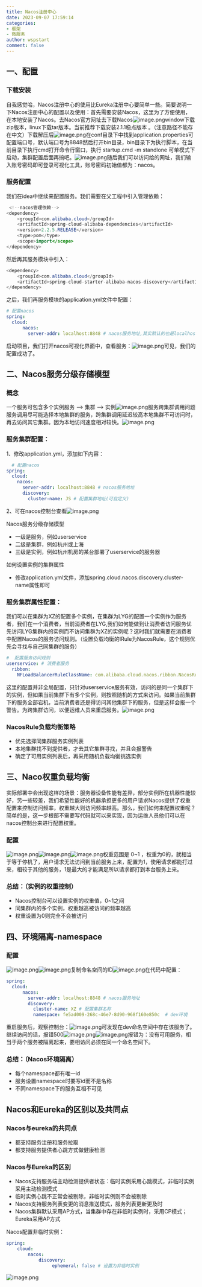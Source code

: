 ```yaml
---
title: Nacos注册中心
date: 2023-09-07 17:59:14
categories:
- 框架
- 微服务
author: wspstart
comment: false
---
```



## 一、配置

### 下载安装
自我感觉哈，Nacos注册中心的使用比Eureka注册中心要简单一些。简要说明一下Nacos注册中心的配置以及使用：首先需要安装Nacos，这里为了方便使用，在本地安装了Nacos。去Nacos官方网址去下载Nacos![image.png](https://raw.githubusercontent.com/zrgzs/images/main/images/20230907220738.jpg)window下载zip版本，linux下载tar版本。当前推荐下载安装2.1.1稳点版本	。（注意路径不能存在中文）下载解压后![image.png](https://raw.githubusercontent.com/zrgzs/images/main/images/20230907220740.jpg)在conf目录下中找到application.properties可配置端口号，默认端口号为8848然后打开bin目录，bin目录下为执行脚本，在当前目录下执行cmd打开命令行窗口，执行 startup.cmd -m standlone 可单模式下启动，集群配置后面再搞吧。![image.png](https://raw.githubusercontent.com/zrgzs/images/main/images/20230907220743.jpg)随后我们可以访问给的网址，我们输入账号密码即可登录可视化工具，账号密码初始值都为：nacos。

### 服务配置
我们在idea中继续来配置服务。我们需要在父工程中引入管理依赖：
```java
 <!--nacos管理依赖-->
<dependency>
    <groupId>com.alibaba.cloud</groupId>
    <artifactId>spring-cloud-alibaba-dependencies</artifactId>
    <version>2.2.5.RELEASE</version>
    <type>pom</type>
    <scope>import</scope>
</dependency>
```
然后再其服务模块中引入：
```java
<dependency>
    <groupId>com.alibaba.cloud</groupId>
    <artifactId>spring-cloud-starter-alibaba-nacos-discovery</artifactId>
</dependency>
```
之后，我们再服务模块的application.yml文件中配置：
```yaml
# 配置nacos
spring:
  cloud:
      nacos:
        server-addr: localhost:8848 # nacos服务地址,其实默认的也是localhost:8848
```
启动项目，我们打开nacos可视化界面中，查看服务：![image.png](https://raw.githubusercontent.com/zrgzs/images/main/images/20230907220745.jpg)可见，我们的配置成功了。

## 二、Nacos服务分级存储模型

### 概念
一个服务可包含多个实例服务 --> 集群  --> 实例![image.png](https://raw.githubusercontent.com/zrgzs/images/main/images/20230907220747.jpg)服务跨集群调用问题服务调用尽可能选择本地集群的服务，跨集群调用延迟较高本地集群不可访问时，再去访问其它集群。因为本地访问速度相对较快。![image.png](https://raw.githubusercontent.com/zrgzs/images/main/images/20230907220750.jpg)

### 服务集群配置：
1、修改application.yml，添加如下内容：
```yaml
  # 配置nacos
spring:
  cloud:
    nacos:
      server-addr: localhost:8848 # nacos服务地址
      discovery:
        cluster-name: JS # 配置集群地址(可自定义)
```
2、可在nacos控制台查看![image.png](https://raw.githubusercontent.com/zrgzs/images/main/images/20230907220753.jpg)

Nacos服务分级存储模型

- 一级是服务，例如userservice
- 二级是集群，例如杭州或上海
- 三级是实例，例如杭州机房的某台部署了userservice的服务器

如何设置实例的集群属性

- 修改application.yml文件，添加spring.cloud.nacos.discovery.cluster-name属性即可


### 服务集群属性配置：
我们可以在集群为XZ的配置多个实例，在集群为LYG的配置一个实例作为服务者，我们在一个消费者，当前消费者在LYG,我们如何能做到让消费者访问服务优先访问LYG集群内的实例而不访问集群为XZ的实例呢？这时我们就需要在消费者中配置Nacos的服务访问规则。（设置负载均衡的IRule为NacosRule，这个规则优先会寻找与自己同集群的服务）
```yaml
#  配置服务访问规则
userservice: # 消费者服务
  ribbon:
    NFLoadBalancerRuleClassName: com.alibaba.cloud.nacos.ribbon.NacosRule
```
这里的配置并非全局配置，只针对userservice服务有效，访问的是同一个集群下的实例，但如果当前集群下有多个实例，则按照随机的方式来访问。如果当前集群下的服务全部宕机，当前消费者还是得访问其他集群下的服务，但是这样会报一个警告。为跨集群访问，以便运维人员来重启服务。![image.png](https://raw.githubusercontent.com/zrgzs/images/main/images/20230907220756.jpg)

### NacosRule负载均衡策略

- 优先选择同集群服务实例列表
- 本地集群找不到提供者，才去其它集群寻找，并且会报警告
- 确定了可用实例列表后，再采用随机负载均衡挑选实例

## 三、Naco权重负载均衡
实际部署中会出现这样的场景：服务器设备性能有差异，部分实例所在机器性能较好，另一些较差，我们希望性能好的机器承担更多的用户请求Nacos提供了权重配置来控制访问频率，权重越大则访问频率越高。那么，我们如何来配置权重呢？简单的是，这一步根部不需要写代码就可以来实现，因为运维人员他们可以在nacos控制台来进行配置权重。

### 配置
![image.png](https://raw.githubusercontent.com/zrgzs/images/main/images/20230907220758.jpg)![image.png](https://raw.githubusercontent.com/zrgzs/images/main/images/20230907220800.jpg)![image.png](https://raw.githubusercontent.com/zrgzs/images/main/images/20230907220804.jpg)权重范围是  0~1 ，权重为0的，就相当于等于停机了，用户请求无法访问到当前服务上来，配置为1，使用请求都能打过来，相较于其他的服务，1是最大的才能满足所以请求都打到本台服务上来。

### 总结：（实例的权重控制）

- Nacos控制台可以设置实例的权重值，0~1之间
- 同集群内的多个实例，权重越高被访问的频率越高
- 权重设置为0则完全不会被访问


## 四、环境隔离-namespace

### 配置
![image.png](https://raw.githubusercontent.com/zrgzs/images/main/images/20230907220806.jpg)![image.png](https://raw.githubusercontent.com/zrgzs/images/main/images/20230907220809.jpg)复制命名空间的ID![image.png](https://raw.githubusercontent.com/zrgzs/images/main/images/20230907220811.jpg)在代码中配置：
```yaml
spring:
  cloud:
      nacos:
        server-addr: localhost:8848 # nacos服务地址
        discovery:
          cluster-name: XZ # 配置集群名称
          namespace: fe5ad009-268c-46e7-8d90-968f160e850c  # dev环境
```
重启服务后，观察控制台：![image.png](https://raw.githubusercontent.com/zrgzs/images/main/images/20230907220813.jpg)可发现在dev命名空间中存在该服务了。继续访问的话，报错500![image.png](https://raw.githubusercontent.com/zrgzs/images/main/images/20230907220815.jpg)![image.png](https://raw.githubusercontent.com/zrgzs/images/main/images/20230907220817.jpg)报错为：没有可用服务，相当于两个服务被隔离起来，要相访问必须在同一个命名空间下。

### 总结：（Nacos环境隔离）

-  每个namespace都有唯一id
- 服务设置namespace时要写id而不是名称
- 不同namespace下的服务互相不可见


## Nacos和Eureka的区别以及共同点

### Nacos与eureka的共同点

- 都支持服务注册和服务拉取
- 都支持服务提供者心跳方式做健康检测

### Nacos与Eureka的区别

- Nacos支持服务端主动检测提供者状态：临时实例采用心跳模式，非临时实例采用主动检测模式
- 临时实例心跳不正常会被剔除，非临时实例则不会被剔除
- Nacos支持服务列表变更的消息推送模式，服务列表更新更及时
- Nacos集群默认采用AP方式，当集群中存在非临时实例时，采用CP模式；Eureka采用AP方式

Nacos配置非临时实例：
```yaml
spring:
	cloud:
		nacos:
			discovery:
				 ephemeral: false # 设置为非临时实例
```
![image.png](https://raw.githubusercontent.com/zrgzs/images/main/images/20230907220819.jpg)

